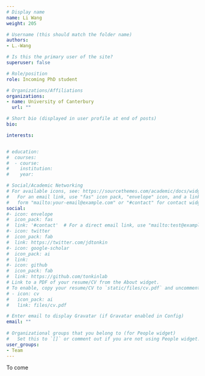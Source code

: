 ```yaml
---
# Display name
name: Li Wang 
weight: 205

# Username (this should match the folder name)
authors:
- L.-Wang

# Is this the primary user of the site?
superuser: false

# Role/position
role: Incoming PhD student

# Organizations/Affiliations
organizations:
- name: University of Canterbury
  url: ""

# Short bio (displayed in user profile at end of posts)
bio: 

interests:


# education:
#  courses:
#  - course: 
#    institution: 
#    year: 

# Social/Academic Networking
# For available icons, see: https://sourcethemes.com/academic/docs/widgets/#icons
#   For an email link, use "fas" icon pack, "envelope" icon, and a link in the
#   form "mailto:your-email@example.com" or "#contact" for contact widget.
social:
#- icon: envelope
#  icon_pack: fas
#  link: '#contact'  # For a direct email link, use "mailto:test@example.org".
#- icon: twitter
#  icon_pack: fab
#  link: https://twitter.com/jdtonkin
#- icon: google-scholar
#  icon_pack: ai
#  link: 
#- icon: github
#  icon_pack: fab
#  link: https://github.com/tonkinlab
# Link to a PDF of your resume/CV from the About widget.
# To enable, copy your resume/CV to `static/files/cv.pdf` and uncomment the lines below.  
# - icon: cv
#   icon_pack: ai
#   link: files/cv.pdf

# Enter email to display Gravatar (if Gravatar enabled in Config)
email: ""
  
# Organizational groups that you belong to (for People widget)
#   Set this to `[]` or comment out if you are not using People widget.  
user_groups:
- Team
---
```



To come
